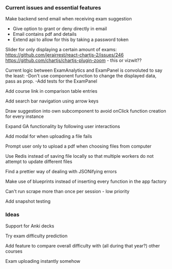 ### Current issues and essential features

Make backend send email when receiving exam suggestion 
- Give option to grant or deny directly in email
- Email contains pdf and details
- Extend api to allow for this by taking a password token

Slider for only displaying a certain amount of exams: 
https://github.com/jerairrest/react-chartjs-2/issues/246
https://github.com/chartjs/chartjs-plugin-zoom - this or vizwit??

Current logic between ExamAnalytics and ExamPanel is convoluted to say the least:
-Don't use component function to change the displayed data, pass as prop.
-Add tests for the ExamPanel

Add course link in comparison table entries

Add search bar navigation using arrow keys

Draw suggestion into own subcomponent to avoid onClick function creation for every instance

Expand GA functionality by following user interactions

Add modal for when uploading a file fails

Prompt user only to upload a pdf when choosing files from computer

Use Redis instead of saving file locally so that multiple workers do not attempt to
update different files

Find a prettier way of dealing with JSONifying errors

Make use of blueprints instead of inserting every function in the app factory

Can't run scrape more than once per session - low priority

Add snapshot testing

### Ideas

Support for Anki decks

Try exam difficulty prediction

Add feature to compare overall difficulty with (all during that year?) other courses

Exam uploading instantly somehow
